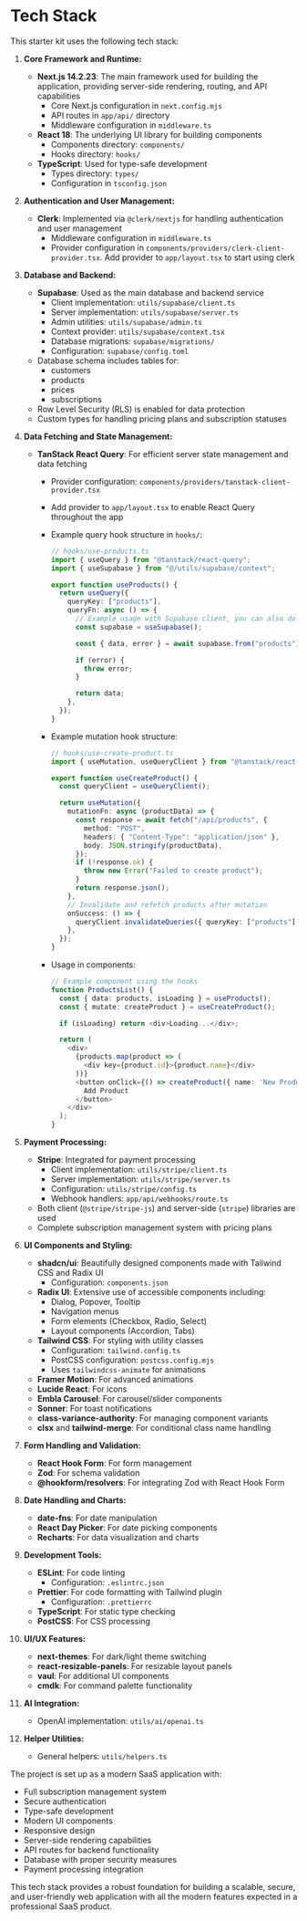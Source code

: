 # Tech Stack

This starter kit uses the following tech stack:

1. **Core Framework and Runtime:**

   - **Next.js 14.2.23**: The main framework used for building the application, providing server-side rendering, routing, and API capabilities
     - Core Next.js configuration in `next.config.mjs`
     - API routes in `app/api/` directory
     - Middleware configuration in `middleware.ts`
   - **React 18**: The underlying UI library for building components
     - Components directory: `components/`
     - Hooks directory: `hooks/`
   - **TypeScript**: Used for type-safe development
     - Types directory: `types/`
     - Configuration in `tsconfig.json`

2. **Authentication and User Management:**

   - **Clerk**: Implemented via `@clerk/nextjs` for handling authentication and user management
     - Middleware configuration in `middleware.ts`
     - Provider configuration in `components/providers/clerk-client-provider.tsx`. Add provider to `app/layout.tsx` to start using clerk

3. **Database and Backend:**

   - **Supabase**: Used as the main database and backend service
     - Client implementation: `utils/supabase/client.ts`
     - Server implementation: `utils/supabase/server.ts`
     - Admin utilities: `utils/supabase/admin.ts`
     - Context provider: `utils/supabase/context.tsx`
     - Database migrations: `supabase/migrations/`
     - Configuration: `supabase/config.toml`
   - Database schema includes tables for:
     - customers
     - products
     - prices
     - subscriptions
   - Row Level Security (RLS) is enabled for data protection
   - Custom types for handling pricing plans and subscription statuses

4. **Data Fetching and State Management:**

   - **TanStack React Query**: For efficient server state management and data fetching

     - Provider configuration: `components/providers/tanstack-client-provider.tsx`
     - Add provider to `app/layout.tsx` to enable React Query throughout the app
     - Example query hook structure in `hooks/`:

       ```typescript
       // hooks/use-products.ts
       import { useQuery } from "@tanstack/react-query";
       import { useSupabase } from "@/utils/supabase/context";

       export function useProducts() {
         return useQuery({
           queryKey: ["products"],
           queryFn: async () => {
             // Example usage with Supabase client, you can also do any async request to a server here through fetch, axios, Nextjs server actions, etc.
             const supabase = useSupabase();

             const { data, error } = await supabase.from("products").select("*");

             if (error) {
               throw error;
             }

             return data;
           },
         });
       }
       ```

     - Example mutation hook structure:

       ```typescript
       // hooks/use-create-product.ts
       import { useMutation, useQueryClient } from "@tanstack/react-query";

       export function useCreateProduct() {
         const queryClient = useQueryClient();

         return useMutation({
           mutationFn: async (productData) => {
             const response = await fetch("/api/products", {
               method: "POST",
               headers: { "Content-Type": "application/json" },
               body: JSON.stringify(productData),
             });
             if (!response.ok) {
               throw new Error("Failed to create product");
             }
             return response.json();
           },
           // Invalidate and refetch products after mutation
           onSuccess: () => {
             queryClient.invalidateQueries({ queryKey: ["products"] });
           },
         });
       }
       ```

     - Usage in components:
       ```typescript
       // Example component using the hooks
       function ProductsList() {
         const { data: products, isLoading } = useProducts();
         const { mutate: createProduct } = useCreateProduct();

         if (isLoading) return <div>Loading...</div>;

         return (
           <div>
             {products.map(product => (
               <div key={product.id}>{product.name}</div>
             ))}
             <button onClick={() => createProduct({ name: 'New Product' })}>
               Add Product
             </button>
           </div>
         );
       }
       ```

5. **Payment Processing:**

   - **Stripe**: Integrated for payment processing
     - Client implementation: `utils/stripe/client.ts`
     - Server implementation: `utils/stripe/server.ts`
     - Configuration: `utils/stripe/config.ts`
     - Webhook handlers: `app/api/webhooks/route.ts`
   - Both client (`@stripe/stripe-js`) and server-side (`stripe`) libraries are used
   - Complete subscription management system with pricing plans

6. **UI Components and Styling:**

   - **shadcn/ui**: Beautifully designed components made with Tailwind CSS and Radix UI
     - Configuration: `components.json`
   - **Radix UI**: Extensive use of accessible components including:
     - Dialog, Popover, Tooltip
     - Navigation menus
     - Form elements (Checkbox, Radio, Select)
     - Layout components (Accordion, Tabs)
   - **Tailwind CSS**: For styling with utility classes
     - Configuration: `tailwind.config.ts`
     - PostCSS configuration: `postcss.config.mjs`
     - Uses `tailwindcss-animate` for animations
   - **Framer Motion**: For advanced animations
   - **Lucide React**: For icons
   - **Embla Carousel**: For carousel/slider components
   - **Sonner**: For toast notifications
   - **class-variance-authority**: For managing component variants
   - **clsx** and **tailwind-merge**: For conditional class name handling

7. **Form Handling and Validation:**

   - **React Hook Form**: For form management
   - **Zod**: For schema validation
   - **@hookform/resolvers**: For integrating Zod with React Hook Form

8. **Date Handling and Charts:**

   - **date-fns**: For date manipulation
   - **React Day Picker**: For date picking components
   - **Recharts**: For data visualization and charts

9. **Development Tools:**

   - **ESLint**: For code linting
     - Configuration: `.eslintrc.json`
   - **Prettier**: For code formatting with Tailwind plugin
     - Configuration: `.prettierrc`
   - **TypeScript**: For static type checking
   - **PostCSS**: For CSS processing

10. **UI/UX Features:**

    - **next-themes**: For dark/light theme switching
    - **react-resizable-panels**: For resizable layout panels
    - **vaul**: For additional UI components
    - **cmdk**: For command palette functionality

11. **AI Integration:**

    - OpenAI implementation: `utils/ai/openai.ts`

12. **Helper Utilities:**
    - General helpers: `utils/helpers.ts`

The project is set up as a modern SaaS application with:

- Full subscription management system
- Secure authentication
- Type-safe development
- Modern UI components
- Responsive design
- Server-side rendering capabilities
- API routes for backend functionality
- Database with proper security measures
- Payment processing integration

This tech stack provides a robust foundation for building a scalable, secure, and user-friendly web application with all the modern features expected in a professional SaaS product.
